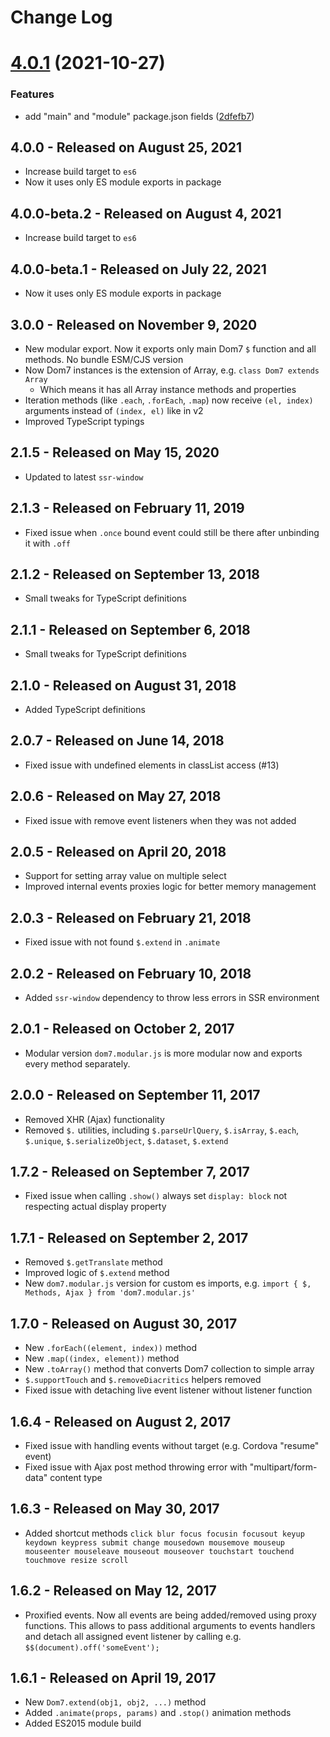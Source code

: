 # Change Log

# [4.0.1](https://github.com/nolimits4web/dom7/compare/v4.0.0...v4.0.1) (2021-10-27)

### Features

- add "main" and "module" package.json fields ([2dfefb7](https://github.com/nolimits4web/dom7/commit/2dfefb7d8ee8f206b7e36602c066d71efaa2700c))

## 4.0.0 - Released on August 25, 2021

- Increase build target to `es6`
- Now it uses only ES module exports in package

## 4.0.0-beta.2 - Released on August 4, 2021

- Increase build target to `es6`

## 4.0.0-beta.1 - Released on July 22, 2021

- Now it uses only ES module exports in package

## 3.0.0 - Released on November 9, 2020

- New modular export. Now it exports only main Dom7 `$` function and all methods. No bundle ESM/CJS version
- Now Dom7 instances is the extension of Array, e.g. `class Dom7 extends Array`
  - Which means it has all Array instance methods and properties
- Iteration methods (like `.each`, `.forEach`, `.map`) now receive `(el, index)` arguments instead of `(index, el)` like in v2
- Improved TypeScript typings

## 2.1.5 - Released on May 15, 2020

- Updated to latest `ssr-window`

## 2.1.3 - Released on February 11, 2019

- Fixed issue when `.once` bound event could still be there after unbinding it with `.off`

## 2.1.2 - Released on September 13, 2018

- Small tweaks for TypeScript definitions

## 2.1.1 - Released on September 6, 2018

- Small tweaks for TypeScript definitions

## 2.1.0 - Released on August 31, 2018

- Added TypeScript definitions

## 2.0.7 - Released on June 14, 2018

- Fixed issue with undefined elements in classList access (#13)

## 2.0.6 - Released on May 27, 2018

- Fixed issue with remove event listeners when they was not added

## 2.0.5 - Released on April 20, 2018

- Support for setting array value on multiple select
- Improved internal events proxies logic for better memory management

## 2.0.3 - Released on February 21, 2018

- Fixed issue with not found `$.extend` in `.animate`

## 2.0.2 - Released on February 10, 2018

- Added `ssr-window` dependency to throw less errors in SSR environment

## 2.0.1 - Released on October 2, 2017

- Modular version `dom7.modular.js` is more modular now and exports every method separately.

## 2.0.0 - Released on September 11, 2017

- Removed XHR (Ajax) functionality
- Removed `$.` utilities, including `$.parseUrlQuery`, `$.isArray`, `$.each`, `$.unique`, `$.serializeObject`, `$.dataset`, `$.extend`

## 1.7.2 - Released on September 7, 2017

- Fixed issue when calling `.show()` always set `display: block` not respecting actual display property

## 1.7.1 - Released on September 2, 2017

- Removed `$.getTranslate` method
- Improved logic of `$.extend` method
- New `dom7.modular.js` version for custom es imports, e.g. `import { $, Methods, Ajax } from 'dom7.modular.js'`

## 1.7.0 - Released on August 30, 2017

- New `.forEach((element, index))` method
- New `.map((index, element))` method
- New `.toArray()` method that converts Dom7 collection to simple array
- `$.supportTouch` and `$.removeDiacritics` helpers removed
- Fixed issue with detaching live event listener without listener function

## 1.6.4 - Released on August 2, 2017

- Fixed issue with handling events without target (e.g. Cordova "resume" event)
- Fixed issue with Ajax post method throwing error with "multipart/form-data" content type

## 1.6.3 - Released on May 30, 2017

- Added shortcut methods `click blur focus focusin focusout keyup keydown keypress submit change mousedown mousemove mouseup mouseenter mouseleave mouseout mouseover touchstart touchend touchmove resize scroll`

## 1.6.2 - Released on May 12, 2017

- Proxified events. Now all events are being added/removed using proxy functions. This allows to pass additional arguments to events handlers and detach all assigned event listener by calling e.g. `$$(document).off('someEvent');`

## 1.6.1 - Released on April 19, 2017

- New `Dom7.extend(obj1, obj2, ...)` method
- Added `.animate(props, params)` and `.stop()` animation methods
- Added ES2015 module build
